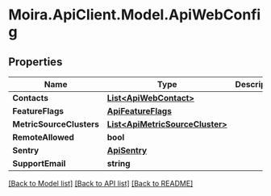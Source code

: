 # Moira.ApiClient.Model.ApiWebConfig

## Properties

Name | Type | Description | Notes
------------ | ------------- | ------------- | -------------
**Contacts** | [**List&lt;ApiWebContact&gt;**](ApiWebContact.md) |  | [optional] 
**FeatureFlags** | [**ApiFeatureFlags**](ApiFeatureFlags.md) |  | [optional] 
**MetricSourceClusters** | [**List&lt;ApiMetricSourceCluster&gt;**](ApiMetricSourceCluster.md) |  | [optional] 
**RemoteAllowed** | **bool** |  | [optional] 
**Sentry** | [**ApiSentry**](ApiSentry.md) |  | [optional] 
**SupportEmail** | **string** |  | [optional] 

[[Back to Model list]](../../README.md#documentation-for-models) [[Back to API list]](../../README.md#documentation-for-api-endpoints) [[Back to README]](../../README.md)

